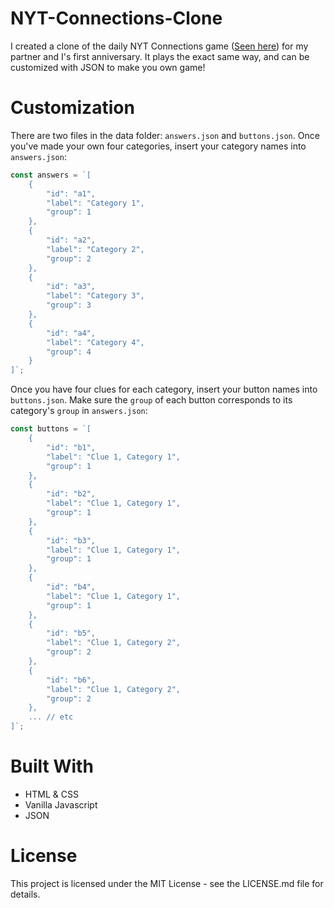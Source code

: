 # NYT-Connections-Clone
I created a clone of the daily NYT Connections game (<a href="https://www.nytimes.com/games/connections">Seen here</a>) for my partner and I's first anniversary. It plays the exact same way, and can be customized with JSON to make you own game!

# Customization
There are two files in the data folder: ```answers.json``` and ```buttons.json```. Once you've made your own four categories, insert your category names into ```answers.json```:

```javascript
const answers = `[
    {
        "id": "a1",
        "label": "Category 1",
        "group": 1 
    },
    {
        "id": "a2",
        "label": "Category 2",
        "group": 2
    },
    {
        "id": "a3",
        "label": "Category 3",
        "group": 3 
    },
    {
        "id": "a4",
        "label": "Category 4",
        "group": 4 
    }
]`;
```
Once you have four clues for each category, insert your button names into ```buttons.json```. Make sure the ```group``` of each button corresponds to its category's ```group``` in ```answers.json```:

```javascript
const buttons = `[
    {
        "id": "b1",
        "label": "Clue 1, Category 1",
        "group": 1
    },
    {
        "id": "b2",
        "label": "Clue 1, Category 1",
        "group": 1
    },
    {
        "id": "b3",
        "label": "Clue 1, Category 1",
        "group": 1
    },
    {
        "id": "b4",
        "label": "Clue 1, Category 1",
        "group": 1
    },
    {
        "id": "b5",
        "label": "Clue 1, Category 2",
        "group": 2
    },
    {
        "id": "b6",
        "label": "Clue 1, Category 2",
        "group": 2
    },
    ... // etc
]`;
```

# Built With
<ul>
 <li>HTML & CSS</li>
 <li>Vanilla Javascript</li>
 <li>JSON</li>
</ul>

# License
This project is licensed under the MIT License - see the LICENSE.md file for details.
